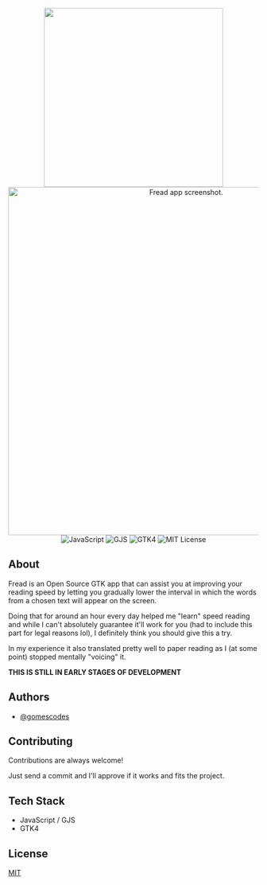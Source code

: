 <div align="center">
  <br>
  <img src="https://github.com/gomescodes/fread/blob/main/assets/logo.svg" width=360></img>
  <br>
  <img alt="Fread app screenshot." src="https://github.com/gomescodes/fread/blob/main/assets/screenshot.png"  width="700"/>
  <br>
  <img alt="JavaScript" src="https://img.shields.io/badge/JavaScript-ff0?style=for-the-badge" />
  <img alt="GJS" src="https://img.shields.io/badge/GJS-blue?style=for-the-badge" />
  <img alt="GTK4" src="https://img.shields.io/badge/GTK-4-black?style=for-the-badge" />
  <img alt="MIT License" src="https://img.shields.io/badge/License-MIT-green?style=for-the-badge" />
  <br>
</div>

## About

Fread is an Open Source GTK app that can assist you at improving your reading 
speed by letting you gradually lower the interval in which the words from a 
chosen text will appear on the screen.  

Doing that for around an hour every day helped me "learn" speed reading and 
while I can't absolutely guarantee it'll work for you (had to include this part 
for legal reasons lol), I definitely think you should give this a try.  

In my experience it also translated pretty well to paper reading as I (at some 
point) stopped mentally "voicing" it.

**THIS IS STILL IN EARLY STAGES OF DEVELOPMENT**

## Authors

- [@gomescodes](https://www.github.com/gomescodes)

## Contributing

Contributions are always welcome!

Just send a commit and I'll approve if it works and fits the project.

## Tech Stack

- JavaScript / GJS
- GTK4
## License

[MIT](https://choosealicense.com/licenses/mit/)
